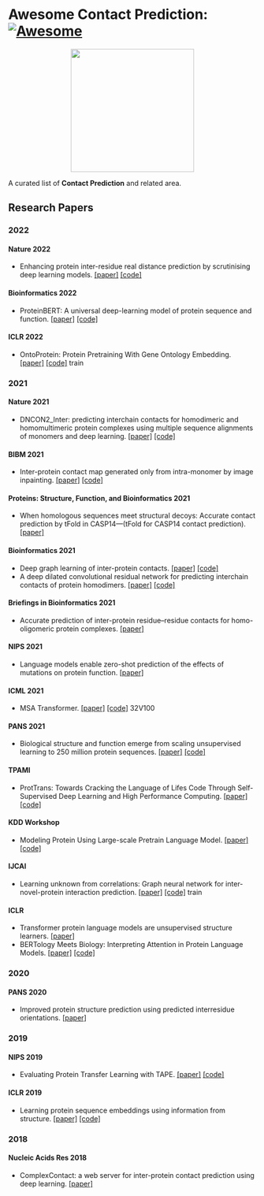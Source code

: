 # Awesome Contact Prediction:[![Awesome](https://awesome.re/badge.svg)](https://awesome.re)

<p align="center">
  <img width="250" src="https://camo.githubusercontent.com/1131548cf666e1150ebd2a52f44776d539f06324/68747470733a2f2f63646e2e7261776769742e636f6d2f73696e647265736f726875732f617765736f6d652f6d61737465722f6d656469612f6c6f676f2e737667" "Awesome!">
</p>

A curated list of **Contact Prediction** and related area. 




## Research Papers
### 2022
#### Nature 2022
- Enhancing protein inter-residue real distance prediction by scrutinising deep learning models. [[paper]](https://www.nature.com/articles/s41598-021-04441-y.pdf) [[code]](https://gitlab.com/mahnewton/sdp)
#### Bioinformatics 2022
- ProteinBERT: A universal deep-learning model of protein sequence and function. [[paper]](https://watermark.silverchair.com/btac020.pdf?token=AQECAHi208BE49Ooan9kkhW_Ercy7Dm3ZL_9Cf3qfKAc485ysgAAAy0wggMpBgkqhkiG9w0BBwagggMaMIIDFgIBADCCAw8GCSqGSIb3DQEHATAeBglghkgBZQMEAS4wEQQMZdqHcsS6IhA-lncPAgEQgIIC4JDsSqO3DG9TaG9QgH4DR53nVr2u8XAjV6verf3mjMZsJwGtQBfhscQhT6x4iAiCCqJIyEVpkdppJ0Up4s9C8HBMOkCbzlNvhotBG46yNdzSwVKbHGQ5vpWiefg8nSAz7JydT6vtNV4mvxS3njMkWgb_uzIXCRF9KiMqlmLeU8VpZ18wqOCI9ttqzYh6I_nyDnurrj6RuGwb28c8oVNFF14BRUT7T41Te2eGga6aLvSionWy26kwYXSg7liNHkXdWZoTgYI5Zwo5Ogarries-GZo9cqDjsvX9YZhYvUagyIonBseVofkmmsfvNs4oXDVI8m8h3xPN4xNireXOfLLVdW3XDF2X8nQnGdIExN6jEjtoiCp3e6meuF3XbDpVorU2YzW56pBNnGMAQvEvhxqK2FJy6E-oC_pRhUtXX6YBlQ0XPJkWT2ofs-x3QAQEGSJNMGCgn4A--8iw1f6aFfA47EjtqjNENkzoe8n3G4UncKSvNEprN1UzU-XjeiLTsyDMJ554mNiYV8rSk7lkxDe1VEwDNGy7nBE7ElIWAZZCvNvhHCGg191ljvxK2kfAbwwpRgP4NxrSrnXw9D7EReeyR_oqhQWNVNi-9-9YBi7NzgdNWjTDOGWNpGvpzsdk7f8l-BQND1H4xIiSpVyamHeL2D_J__0juABIguKEhJhLpJuFwpk4co6ZORmcxtx7KnwFeTmcLP_LdEKNLvgKHODL9qqmbCWlV5sj3WFdD9u3SgFD2BhWpNjCVwWTPeEu4RffSNh7O-d9Io8o9kiQ4Ivf9CNZjuFnAgnlNT6FMzAaG8e9wZt8IQvZbNkKlukWXSbdN81rc0vSyQqJTKkQM9iL99O1MlZ19PaJTV52_vmcVCJ0xE4HS7NyrFcFD1N4q_Vn3Zjtj_JAaKtY5oCjuS-Mt3Juidq5Jt6-K1j5F_3orZwd9MAtTzulZMIMYc0TZFs1Bgk28iiYaSGphf4aZfCksA)
 [[code]](https://github.com/nadavbra/protein_bert)
#### ICLR 2022
- OntoProtein: Protein Pretraining With Gene Ontology Embedding. [[paper]](https://arxiv.org/pdf/2201.11147.pdf) [[code]](https://github.com/zjunlp/OntoProtein) train


### 2021
#### Nature 2021
- DNCON2_Inter: predicting interchain contacts for homodimeric and homomultimeric protein complexes using multiple sequence alignments of monomers and deep learning. [[paper]](https://www.nature.com/articles/s41598-021-91827-7.pdf?origin=ppub) [[code]](https://github.com/jianlin-cheng/DNCON2_Inter)
#### BIBM 2021
- Inter-protein contact map generated only from intra-monomer by image inpainting. [[paper]](https://ieeexplore.ieee.org/document/9669709) [[code]](https://github.com/huangh0408/protein-dimer-inpainting)
#### Proteins: Structure, Function, and Bioinformatics 2021
- When homologous sequences meet structural decoys: Accurate contact prediction by tFold in CASP14—(tFold for CASP14 contact prediction). [[paper]](https://onlinelibrary.wiley.com/doi/full/10.1002/prot.26232)
#### Bioinformatics 2021
- Deep graph learning of inter-protein contacts. [[paper]](https://academic.oup.com/bioinformatics/advance-article-abstract/doi/10.1093/bioinformatics/btab761/6424887) [[code]](https://github.com/zw2x/glinter)
- A deep dilated convolutional residual network for predicting interchain contacts of protein homodimers. [[paper]](https://www.biorxiv.org/content/10.1101/2021.09.19.460941v1.full.pdf) [[code]](https://github.com/jianlin-cheng/DRCon)
#### Briefings in Bioinformatics 2021
- Accurate prediction of inter-protein residue–residue contacts for homo-oligomeric protein complexes. [[paper]](https://academic.oup.com/bib/article/22/5/bbab038/6159364?login=true)

#### NIPS 2021
- Language models enable zero-shot prediction of the effects of mutations on protein function. [[paper]](https://www.biorxiv.org/content/10.1101/2021.07.09.450648v1.full.pdf)
#### ICML 2021
- MSA Transformer. [[paper]](https://proceedings.mlr.press/v139/rao21a.html) [[code]](http://proceedings.mlr.press/v139/rao21a/rao21a.pdf) 32V100
#### PANS 2021
- Biological structure and function emerge from scaling unsupervised learning to 250 million protein sequences. [[paper]](https://www.biorxiv.org/content/10.1101/622803v4.full.pdf)  [[code]](https://github.com/facebookresearch/esm)
#### TPAMI
- ProtTrans: Towards Cracking the Language of Lifes Code Through Self-Supervised Deep Learning and High Performance Computing. [[paper]](https://ieeexplore.ieee.org/document/9477085/) [[code]](https://github.com/agemagician/ProtTrans)
#### KDD Workshop
- Modeling Protein Using Large-scale Pretrain Language Model. [[paper]](https://arxiv.org/pdf/2108.07435.pdf) [[code]](https://github.com/THUDM/ProteinLM)
#### IJCAI
- Learning unknown from correlations: Graph neural network for inter-novel-protein interaction prediction. [[paper]](https://arxiv.org/pdf/2105.06709.pdf) [[code]](https://github.com/lvguofeng/GNN_PPI) train
#### ICLR 
- Transformer protein language models are unsupervised structure learners. [[paper]](https://www.biorxiv.org/content/10.1101/2020.12.15.422761v1.full.pdf)
- BERTology Meets Biology: Interpreting Attention in Protein Language Models. [[paper]](https://arxiv.org/pdf/2006.15222.pdf) [[code]](https://github.com/salesforce/provis)


### 2020
#### PANS 2020
- Improved protein structure prediction using predicted interresidue orientations. [[paper]](https://www.pnas.org/doi/10.1073/pnas.1914677117)

### 2019
#### NIPS 2019
- Evaluating Protein Transfer Learning with TAPE. [[paper]](https://arxiv.org/pdf/1906.08230.pdf) [[code]](https://github.com/songlab-cal/tape)
#### ICLR 2019
- Learning protein sequence embeddings using information from structure. [[paper]](https://arxiv.org/pdf/1902.08661.pdf) [[code]](https://github.com/tbepler/protein-sequence-embedding-iclr2019)

### 2018
#### Nucleic Acids Res 2018
- ComplexContact: a web server for inter-protein contact prediction using deep learning. [[paper]](https://repository.kaust.edu.sa/bitstream/handle/10754/627970/gky420.pdf?sequence=1)

[comment]: <> (https://github.com/Yijia-Xiao/Undergrad-protein-pretrain)